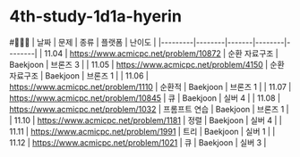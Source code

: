 # 4th-study-1d1a-hyerin
#🥭🥭🥭
| 날짜    | 문제   | 종류  | 플랫폼 | 난이도 |
|---------|--------|-------|--------|--------|
| 11.04 | https://www.acmicpc.net/problem/10872 | 순환 자료구조 | Baekjoon | 브론즈 3 |
| 11.05 | https://www.acmicpc.net/problem/4150 | 순환 자료구조 | Baekjoon | 브론즈 1 |
| 11.06 | https://www.acmicpc.net/problem/1110 | 순환적 | Baekjoon | 브론즈 1 |
| 11.07 | https://www.acmicpc.net/problem/10845 | 큐 | Baekjoon | 실버 4 |
| 11.08 | https://www.acmicpc.net/problem/1032 | 프롬프트 연습 | Baekjoon | 브론즈 1 |
| 11.10 | https://www.acmicpc.net/problem/1181 | 정렬 | Baekjoon | 실버 4 |
| 11.11 | https://www.acmicpc.net/problem/1991 | 트리 | Baekjoon | 실버 1 |
| 11.12 | https://www.acmicpc.net/problem/1021 | 큐 | Baekjoon | 실버 3 |
